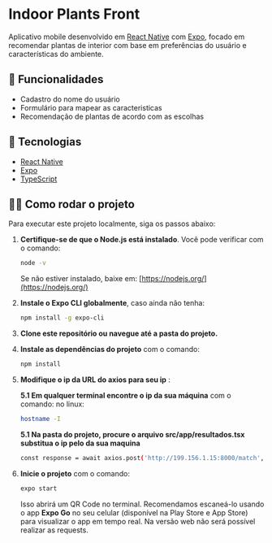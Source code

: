 # Indoor Plants Front

Aplicativo mobile desenvolvido em [React Native](https://reactnative.dev/) com [Expo](https://expo.dev/), focado em recomendar plantas de interior com base em preferências do usuário e características do ambiente.

## 📱 Funcionalidades

- Cadastro do nome do usuário
- Formulário para mapear as caracteristicas
- Recomendação de plantas de acordo com as escolhas

## 🚀 Tecnologias

- [React Native](https://reactnative.dev/)
- [Expo](https://expo.dev/)
- [TypeScript](https://www.typescriptlang.org/)

## 🧑‍💻 Como rodar o projeto

Para executar este projeto localmente, siga os passos abaixo:

1. **Certifique-se de que o Node.js está instalado**. Você pode verificar com o comando:

   ```bash
   node -v
   ```

   Se não estiver instalado, baixe em: [https://nodejs.org/](https://nodejs.org/)

2. **Instale o Expo CLI globalmente**, caso ainda não tenha:

   ```bash
   npm install -g expo-cli
   ```

3. **Clone este repositório ou navegue até a pasta do projeto.**

4. **Instale as dependências do projeto** com o comando:

   ```bash
   npm install
   ```

5. **Modifique o ip da URL do axios para seu ip** :

   **5.1 Em qualquer terminal encontre o ip da sua máquina** com o comando:
   no linux:

   ```bash
   hostname -I
   ```

   **5.1 Na pasta do projeto, procure o arquivo src/app/resultados.tsx substitua o ip pelo da sua maquina**

   ```bash
   const response = await axios.post('http://199.156.1.15:8000/match', data);
   ```

6. **Inicie o projeto** com o comando:

   ```bash
   expo start
   ```

   Isso abrirá um QR Code no terminal. Recomendamos escaneá-lo usando o app **Expo Go** no seu celular (disponível na Play Store e App Store) para visualizar o app em tempo real. Na versão web não será possível realizar as requests.

